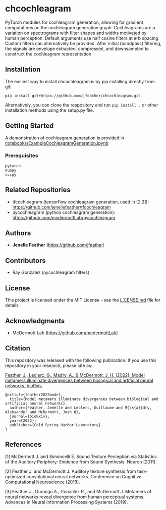 # chcochleagram

PyTorch modules for cochleagram generation, allowing for gradient computations on the cochleagram generation graph. Cochleagrams are a variation on spectrograms  with filter shapes and widths motivated by human perception. Default arguments use half cosine filters at erb spacing. Custom filters can alternatively be provided. After initial (bandpass) filtering, the signals are envelope extracted, compressed, and downsampled to construct the cochleagram representation. 

## Installation
The easiest way to install chcochleagram is by pip installing directly from git: 

`pip install git+https://github.com/jfeather/chcochleagram.git`

Alternatively, you can clone the respository and run `pip install .` or other installation methods using the setup.py file. 

## Getting Started
A demonstration of cochleagram generation is provided in [notebooks/ExampleCochleagramGeneration.ipynb](notebooks/ExampleCochleagramGeneration.ipynb)

### Prerequisites
```
pytorch
numpy
scipy
```

## Related Repositories
* tfcochleagram (tensorflow cochleagram generation, used in [2,3]): https://github.com/jenellefeather/tfcochleagram
* pycochleagram (python cochleagram generation): https://github.com/mcdermottLab/pycochleagram

## Authors
* **Jenelle Feather** (https://github.com/jfeather)

## Contributors
* Ray Gonzalez (pycochleagram filters)

## License
This project is licensed under the MIT License - see the [LICENSE.md](LICENSE.md) file for details

## Acknowledgments
* McDermott Lab (https://github.com/mcdermottLab)

## Citation
This repository was released with the following publication. If you use this repository in your research, please cite as: 

[Feather, J., Leclerc, G., Mądry, A., & McDermott, J. H. (2022). Model metamers illuminate divergences between biological and artificial neural networks. bioRxiv.](https://www.biorxiv.org/content/10.1101/2022.05.19.492678v1)

```
@article{feather2022model,
  title={Model metamers illuminate divergences between biological and artificial neural networks},
  author={Feather, Jenelle and Leclerc, Guillaume and M{\k{a}}dry, Aleksander and McDermott, Josh H},
  journal={bioRxiv},
  year={2022},
  publisher={Cold Spring Harbor Laboratory}
}
```

## References
[1] McDermott J. and Simoncelli E. Sound Texture Perception via Statistics of the Auditory Periphery: Evidence from Sound Synthesis. Neuron (2011). 

[2] Feather J. and McDermott J. Auditory texture synthesis from task-optimized convolutional neural networks. Conference on Cognitive Computational Neuroscience (2018). 

[3] Feather J., Durango A., Gonzalez R., and McDermott J. Metamers of neural networks reveal divergence from human perceptual systems. Advances in Neural Information Processing Systems (2019). 
